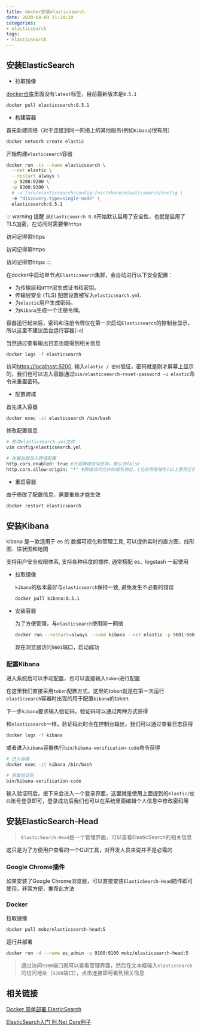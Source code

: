 ```yaml
---
title: docker安装elasticsearch
date: 2020-08-09 21:24:20
categories:
- elasticsearch
tags:
- elasticsearch
---
```


## 安装ElasticSearch

* 拉取镜像

[docker仓库](https://hub.docker.com/_/elasticsearch)里面没有`latest`标签，目前最新版本是`8.5.1`

``` bash
docker pull elasticsearch:8.5.1
```

* 构建容器
  
首先新建网络（对于连接到同一网络上的其他服务(例如`Kibana`)很有用）

``` bash
docker network create elastic
```

开始构建`elasticsearch`容器

``` bash
docker run -it --name elasticsearch \
  --net elastic \
  --restart always \
  -p 9200:9200 \
  -p 9300:9300 \
  # -v /srv/elasticsearch/config:/usr/share/elasticsearch/config \
  -e "discovery.type=single-node" \
  elasticsearch:8.5.1
```

::: warning 提醒
从`Elasticsearch 8.0`开始默认启用了安全性，也就是启用了TLS加密，在访问时需要带`https`

访问记得带https

访问记得带https

访问记得带https
:::

在docker中启动单节点`Elasticsearch`集群，会自动进行以下安全配置：

* 为传输层和`HTTP`层生成证书和密钥。
* 传输层安全 (TLS) 配置设置被写入`elasticsearch.yml`.
* 为`elastic`用户生成密码。
* 为`Kibana`生成一个注册令牌。

容器运行起来后，密码和注册令牌仅在第一次启动`Elasticsearch`的控制台显示，所以这里不建议后台运行容器(`-d`)

当然通过查看输出日志也能得到相关信息

```bash
docker logs -f elasticsearch
```

访问<https://localhost:9200>, 输入`elastic / 密码`验证，密码就是刚才屏幕上显示的，我们也可以进入容器通过`bin/elasticsearch-reset-password -u elastic`命令来重置密码。

* 配置跨域

首先进入容器

``` bash
docker exec -it elasticsearch /bin/bash
```

修改配置信息

``` bash
# 修改elasticsearch.yml文件
vim config/elasticsearch.yml

# 在最后面加入跨域配置
http.cors.enabled: true #开启跨域访问支持，默认为false
http.cors.allow-origin: "*" #跨域访问允许的域名地址，(允许所有域名)以上使用正则
```

* 重启容器

由于修改了配置信息，需要重启才能生效

``` bash
docker restart elasticsearch
```

## 安装Kibana

kibana 是一款适用于 es 的 数据可视化和管理工具, 可以提供实时的直方图、线形图、饼状图和地图

支持用户安全权限体系, 支持各种纬度的插件, 通常搭配 es、logstash 一起使用

* 拉取镜像
  
  `kibana`的版本最好与`elasticsearch`保持一致, 避免发生不必要的错误
  
  ```bash
  docker pull kibana:8.5.1
  ```

* 安装容器
  
  为了方便管理，与`elasticsearch`使用同一网络

  ```bash
  docker run --restart=always --name kibana --net elastic -p 5601:5601 kibana:8.5.1
  ```

  现在浏览器访问`5601`端口，启动成功

### 配置Kibana

  进入系统后可以手动配置，也可以直接输入`token`进行配置

  在这里我们直接采用`token`配置方式，这里的token就是在第一次运行`elasticsearch`容器时出现的用于配置`kibana`的token
  
  下一步`kibana`要求输入验证码，验证码可以通过两种方式获得
  
  和`elasticsearch`一样，验证码此时会在控制台输出，我们可以通过查看日志获得

  ```bash
  docker logs -f kibana
  ```
  
  或者进入`kibana`容器执行`bin/kibana-verification-code`命令获得

  ```bash
  # 进入容器
  docker exec -it kibana /bin/bash

  # 获取验证码
  bin/kibana-verification-code
  ```

  输入验证码后，接下来会进入一个登录界面，这里就是使用上面提到的`elastic/密码`账号登录即可，登录成功后我们也可以在系统里面编辑个人信息中修改密码等

## 安装ElasticSearch-Head

> `ElasticSearch-Head`是一个管理界面，可以查看ElasticSearch的相关信息

这只是为了方便用户查看的一个GUI工具，对开发人员来说并不是必需的

### Google Chrome插件

如果安装了Google Chrome浏览器，可以直接安装`ElasticSearch-Head`插件即可使用，非常方便，推荐此方法

### Docker

拉取镜像

``` bash
docker pull mobz/elasticsearch-head:5
```

运行并部署

``` bash
docker run -d --name es_admin -p 9100:9100 mobz/elasticsearch-head:5
```

> 通过访问`9100`端口就可以查看管理界面，然后在文本框输入`elasticsearch`的访问地址（`9200`端口），点击连接即可看到相关信息

## 相关链接

[Docker 简单部署 ElasticSearch](https://www.cnblogs.com/jianxuanbing/p/9410800.html 'Docker 简单部署 ElasticSearch')

[ElasticSearch入门 附.Net Core例子](https://www.cnblogs.com/CoderAyu/p/9601991.html 'ElasticSearch入门 附.Net Core例子')
